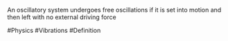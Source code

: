 An oscillatory system undergoes free oscillations if it is set into motion and then left with no external driving force

#Physics #Vibrations #Definition